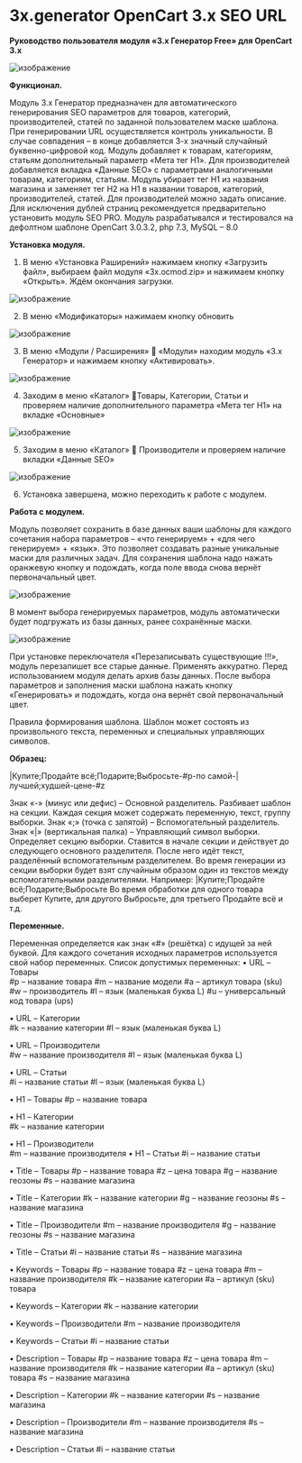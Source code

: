 # 3x.generator OpenCart 3.x SEO URL



**Руководство пользователя 
модуля «3.х Генератор Free» 
для OpenCart 3.x**

![изображение](https://user-images.githubusercontent.com/60293841/155872419-62b50caa-3d54-480a-af26-6f18deabed5f.png)

**Функционал.**

Модуль 3.х Генератор предназначен для автоматического генерирования SEO параметров для товаров, категорий, производителей, статей по заданной пользователем маске шаблона.
При генерировании URL осуществляется контроль уникальности. В случае совпадения – в конце добавляется 3-х значный случайный буквенно-цифровой код.
Модуль добавляет к товарам, категориям, статьям дополнительный параметр «Мета тег H1». Для производителей добавляется вкладка «Данные SEO» с параметрами аналогичными товарам, категориям, статьям.
Модуль убирает тег H1 из названия магазина и заменяет тег H2 на H1 в названии товаров, категорий, производителей, статей.
Для производителей можно задать описание.
Для исключения дублей страниц рекомендуется предварительно установить модуль SEO PRO.
Модуль разрабатывался и тестировался на дефолтном шаблоне OpenCart 3.0.3.2, php 7.3, MySQL – 8.0

**Установка модуля.**
1.	В меню «Установка Раширений» нажимаем кнопку «Загрузить файл», выбираем файл модуля «3х.ocmod.zip» и нажимаем кнопку «Открыть». Ждём окончания загрузки.

![изображение](https://user-images.githubusercontent.com/60293841/155872443-4aa0421a-4783-4ca7-883a-5fc3d4875a55.png)

2.	В меню «Модификаторы» нажимаем кнопку обновить

![изображение](https://user-images.githubusercontent.com/60293841/155872498-1880ff2d-1d2e-4eef-89e9-d525fc41fc35.png)

3.	В меню «Модули / Расширения»  «Модули» находим модуль «3.х Генератор» и нажимаем кнопку «Активировать».

![изображение](https://user-images.githubusercontent.com/60293841/155872504-467c6867-a4fc-43c5-957e-643d8d3f497a.png)

4.	Заходим в меню «Каталог» Товары, Категории, Статьи и проверяем наличие дополнительного параметра «Мета тег H1» на вкладке «Основные»

![изображение](https://user-images.githubusercontent.com/60293841/155872511-1efe466f-4631-476e-8fb8-91c7ae12e914.png)

5.	Заходим в меню «Каталог»  Производители и проверяем наличие вкладки «Данные SEO»

![изображение](https://user-images.githubusercontent.com/60293841/155872520-e8883063-e3ad-4a95-8456-dc81f5e1917a.png)

6.	Установка завершена, можно переходить к работе с модулем.


**Работа с модулем.** 

Модуль позволяет сохранить в базе данных ваши шаблоны для каждого сочетания набора параметров – «что генерируем» + «для чего генерируем» + «язык». Это позволяет создавать разные уникальные маски для различных задач. 
Для сохранения шаблона надо нажать оранжевую кнопку и подождать, когда поле ввода снова вернёт первоначальный цвет.

![изображение](https://user-images.githubusercontent.com/60293841/155872540-71fb4908-73c2-4e23-a7a4-83dc7f16939f.png)

В момент выбора генерируемых параметров, модуль автоматически будет подгружать из базы данных, ранее сохранённые маски.

![изображение](https://user-images.githubusercontent.com/60293841/155872554-de67fdf7-b49d-4753-8499-be2202579eda.png)

При установке переключателя «Перезаписывать существующие !!!», модуль перезапишет все старые данные. Применять аккуратно. Перед использованием модуля делать архив базы данных. 
После выбора параметров и заполнения маски шаблона нажать кнопку «Генерировать» и подождать, когда она вернёт свой первоначальный цвет.

Правила формирования шаблона. 
Шаблон может состоять из произвольного текста, переменных и специальных управляющих символов.

**Образец:**

|Купите;Продайте всё;Подарите;Выбросьте-#p-по самой-|лучшей;худшей-цене-#z

Знак «-» (минус или дефис) – Основной разделитель. Разбивает шаблон на секции. Каждая секция может содержать переменную, текст, группу выборки.
Знак «;» (точка с запятой) – Вспомогательный разделитель. 
Знак «|» (вертикальная палка) – Управляющий символ выборки. Определяет секцию выборки. Ставится в начале секции и действует до следующего основного разделителя. После него идёт текст, разделённый вспомогательным разделителем. Во время генерации из секции выборки будет взят случайным образом один из текстов между вспомогательными разделителями.
Например:
|Купите;Продайте всё;Подарите;Выбросьте 
Во время обработки для одного товара выберет Купите, для другого Выбросьте, для третьего Продайте всё и т.д.

**Переменные.**

Переменная определяется как знак «#» (решётка) с идущей за ней буквой. Для каждого сочетания исходных параметров используется свой набор переменных.
Список допустимых переменных:
•	URL – Товары  
#p – название товара
#m – название модели
#a – артикул товара (sku)
#w – производитель
#l – язык (маленькая буква L)
#u – универсальный код товара (ups)

•	URL – Категории  
#k – название категории
#l – язык (маленькая буква L)

•	URL – Производители  
#w – название производителя
#l – язык (маленькая буква L)

•	URL – Статьи  
#i – название статьи
#l – язык (маленькая буква L)

•	H1 – Товары
#p – название товара

•	H1 – Категории  
#k – название категории

•	H1 – Производители  
#m – название производителя
•	H1 – Статьи
#i – название статьи

•	Title – Товары 
#p – название товара
#z – цена товара
#g – название геозоны
#s – название магазина

•	Title – Категории 
#k – название категории
#g – название геозоны
#s – название магазина

•	Title – Производители 
#m – название производителя
#g – название геозоны
#s – название магазина

•	Title – Статьи
#i – название статьи
#s – название магазина

•	Keywords – Товары 
#p – название товара 
#z – цена товара
#m – название производителя
#k – название категории
#a – артикул (sku) товара

•	Keywords – Категории 
#k – название категории


•	Keywords – Производители 
#m – название производителя

•	Keywords – Статьи
#i – название статьи

•	Description – Товары 
#p – название товара 
#z – цена товара
#m – название производителя
#k – название категории
#a – артикул (sku) товара
#s – название магазина

•	Description – Категории 
#k – название категории
#s – название магазина

•	Description – Производители 
#m – название производителя
#s – название магазина

•	Description – Статьи
#i – название статьи

